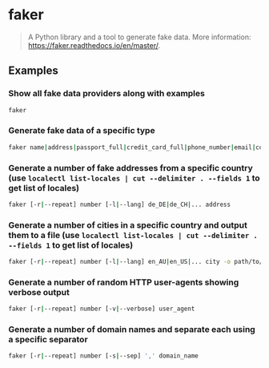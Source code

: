 # faker

> A Python library and a tool to generate fake data. More information: <https://faker.readthedocs.io/en/master/>.

## Examples

### Show all fake data providers along with examples

```bash
faker
```

### Generate fake data of a specific type

```bash
faker name|address|passport_full|credit_card_full|phone_number|email|company|date_time|user_name|password|job|...
```

### Generate a number of fake addresses from a specific country (use `localectl list-locales | cut --delimiter . --fields 1` to get list of locales)

```bash
faker [-r|--repeat] number [-l|--lang] de_DE|de_CH|... address
```

### Generate a number of cities in a specific country and output them to a file (use `localectl list-locales | cut --delimiter . --fields 1` to get list of locales)

```bash
faker [-r|--repeat] number [-l|--lang] en_AU|en_US|... city -o path/to/file.txt
```

### Generate a number of random HTTP user-agents showing verbose output

```bash
faker [-r|--repeat] number [-v|--verbose] user_agent
```

### Generate a number of domain names and separate each using a specific separator

```bash
faker [-r|--repeat] number [-s|--sep] ',' domain_name
```
